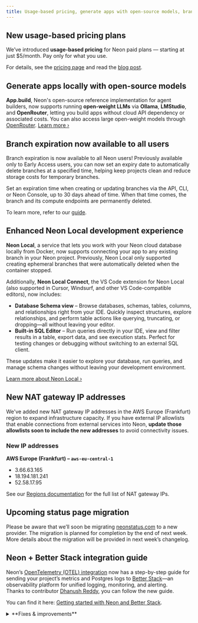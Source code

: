 ```yaml
---
title: Usage-based pricing, generate apps with open-source models, branch expiration, and more
---
```


## New usage-based pricing plans

We’ve introduced **usage-based pricing** for Neon paid plans — starting at just $5/month. Pay only for what you use.

For details, see the [pricing page](https://neon.com/pricing) and read the [blog post](https://neon.com/blog/new-usage-based-pricing).

## Generate apps locally with open-source models

**App.build**, Neon's open-source reference implementation for agent builders, now supports running **open-weight LLMs** via **Ollama**, **LMStudio**, and **OpenRouter**, letting you build apps without cloud API dependency or associated costs. You can also access large open-weight models through [OpenRouter](https://openrouter.ai/). [Learn more ›](https://neon.com/blog/app-build-supports-open-source-models-locally)

## Branch expiration now available to all users

Branch expiration is now available to all Neon users! Previously available only to Early Access users, you can now set an expiry date to automatically delete branches at a specified time, helping keep projects clean and reduce storage costs for temporary branches.

Set an expiration time when creating or updating branches via the API, CLI, or Neon Console, up to 30 days ahead of time. When that time comes, the branch and its compute endpoints are permanently deleted.

To learn more, refer to our [guide](/docs/guides/branch-expiration).

## Enhanced Neon Local development experience

**Neon Local**, a service that lets you work with your Neon cloud database locally from Docker, now supports connecting your app to any existing branch in your Neon project. Previously, Neon Local only supported creating ephemeral branches that were automatically deleted when the container stopped.

Additionally, **Neon Local Connect**, the VS Code extension for Neon Local (also supported in Cursor, Windsurf, and other VS Code-compatible editors), now includes:

- **Database Schema view** – Browse databases, schemas, tables, columns, and relationships right from your IDE. Quickly inspect structures, explore relationships, and perform table actions like querying, truncating, or dropping—all without leaving your editor.
- **Built-in SQL Editor** – Run queries directly in your IDE, view and filter results in a table, export data, and see execution stats. Perfect for testing changes or debugging without switching to an external SQL client.

These updates make it easier to explore your database, run queries, and manage schema changes without leaving your development environment.

[Learn more about Neon Local ›](/docs/local/neon-local)

## New NAT gateway IP addresses

We've added new NAT gateway IP addresses in the AWS Europe (Frankfurt) region to expand infrastructure capacity. If you have external IP allowlists that enable connections from external services into Neon, **update those allowlists soon to include the new addresses** to avoid connectivity issues.

### New IP addresses

**AWS Europe (Frankfurt) – `aws-eu-central-1`**

- 3.66.63.165
- 18.194.181.241
- 52.58.17.95

See our [Regions documentation](/docs/introduction/regions#aws-nat-gateway-ip-addresses) for the full list of NAT gateway IPs.

## Upcoming status page migration

Please be aware that we’ll soon be migrating [neonstatus.com](https://neonstatus.com/) to a new provider. The migration is planned for completion by the end of next week. More details about the migration will be provided in next week’s changelog.

## Neon + Better Stack integration guide

Neon’s [OpenTelemetry (OTEL) integration](/docs/guides/opentelemetry) now has a step-by-step guide for sending your project’s metrics and Postgres logs to [Better Stack](https://betterstack.com/)—an observability platform for unified logging, monitoring, and alerting.  
Thanks to contributor [Dhanush Reddy](https://github.com/dhanushreddy291), you can follow the new guide.

You can find it here: [Getting started with Neon and Better Stack](https://neon.com/guides/betterstack-otel-neon).

<details>

<summary>**Fixes & improvements**</summary>

- **Drizzle Studio update**

  The Drizzle Studio integration that powers the **Tables** page in the Neon Console has been updated to version 1.2.6. For the latest improvements and fixes, see the [Neon Drizzle Studio Integration Changelog](https://github.com/neondatabase/neon-drizzle-studio-changelog/blob/main/CHANGELOG.md)

- **Fixes**
  - Previously, the `LOGIN` attribute was always included for `ALTER ROLE` and `CREATE ROLE` statements, even when explicitly specifying `NOLOGIN`. Now, if `NOLOGIN` is provided, `LOGIN` is not appended by default.
  - Fixed an issue with `pg_repack` extension permissions to ensure that non-superusers can create the extension.

</details>
